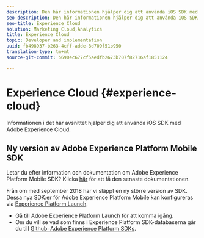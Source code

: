 ```yaml
---
description: Den här informationen hjälper dig att använda iOS SDK med Adobe Experience Cloud.
seo-description: Den här informationen hjälper dig att använda iOS SDK med Adobe Experience Cloud.
seo-title: Experience Cloud
solution: Marketing Cloud,Analytics
title: Experience Cloud
topic: Developer and implementation
uuid: fb498937-b263-4cff-adde-8d709f51b950
translation-type: tm+mt
source-git-commit: b690ec677cf5aedfb2673b707f82716af1851124

---
```



# Experience Cloud {#experience-cloud}

Informationen i det här avsnittet hjälper dig att använda iOS SDK med Adobe Experience Cloud.

## Ny version av Adobe Experience Platform Mobile SDK

Letar du efter information och dokumentation om Adobe Experience Platform Mobile SDK? Klicka [här](https://aep-sdks.gitbook.io/docs/) för att få den senaste dokumentationen.

Från om med september 2018 har vi släppt en ny större version av SDK. Dessa nya SDK:er för Adobe Experience Platform Mobile kan konfigureras via [Experience Platform Launch](https://www.adobe.com/experience-platform/launch.html).

* Gå till Adobe Experience Platform Launch för att komma igång.
* Om du vill se vad som finns i Experience Platform SDK-databaserna går du till [Github: Adobe Experience Platform SDKs](https://github.com/Adobe-Marketing-Cloud/acp-sdks).
